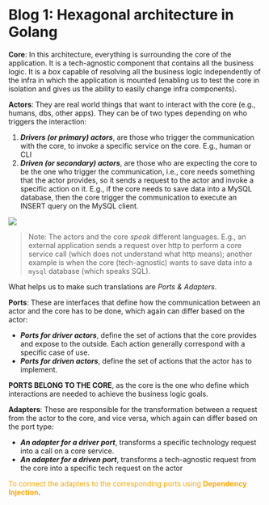 # Blog 1: Hexagonal architecture in Golang

**Core**: In this architecture, everything is surrounding the core of the application. It is a tech-agnostic component that contains all the business logic. It is a *box* capable of resolving all the business logic independently of the infra in which the application is mounted (enabling us to test the core in isolation and gives us the ability to easily change infra components).

**Actors**: They are real world things that want to interact with the core (e.g., humans, dbs, other apps). They can be of two types depending on who triggers the interaction:

1. ***Drivers (or primary) actors***, are those who trigger the communication with the core, to invoke a specific service on the core. E.g., human or CLI
2. ***Driven (or secondary) actors***, are those who are expecting the core to be the one who trigger the communication, i.e., core needs something that the actor provides, so it sends a request to the actor and invoke a specific action on it. E.g., if the core needs to save data into a MySQL database, then the core trigger the communication to execute an INSERT query on the MySQL client.

![](https://raw.githubusercontent.com/aditya109/designs-for-software-designers/main/assets/hexagonal.svg)



> Note: The actors and the core *speak* different languages. E.g., an external application sends a request over http to perform a core service call (which does not understand what http means); another example is when the core (tech-agnostic) wants to save data into a `mysql` database (which speaks SQL). 

What helps us to make such translations are *Ports & Adapters*.

**Ports**: These are interfaces that define how the communication between an actor and the core has to be done, which again can differ based on the actor:

- ***Ports for driver actors***, define the set of actions that the core provides and expose to the outside. Each action generally correspond with a specific case of use.
- ***Ports for driven actors***, define the set of actions that the actor has to implement.

**PORTS BELONG TO THE CORE**, as the core is the one who define which interactions are needed to achieve the business logic goals.



**Adapters**: These are responsible for the transformation between a request from the actor to the core, and vice versa, which again can differ based on the port type:

- ***An adapter for a driver port***, transforms a specific technology request into a call on a core service.
- ***An adapter for a driven port***, transforms a tech-agnostic request from the core into a specific tech request on the actor

<span style="color:orange">To connect the adapters to the corresponding ports using **Dependency Injection**</span>.